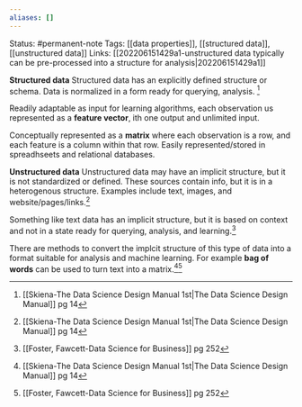 ```yaml
---
aliases: []
---
```

Status: #permanent-note 
Tags: [[data properties]], [[structured data]], [[unstructured data]]
Links: [[202206151429a1-unstructured data typically can be pre-processed into a structure for analysis|202206151429a1]]

**Structured data** 
Structured data has an explicitly defined structure or schema. Data is normalized in a form ready for querying, analysis. [^1]

Readily adaptable as input for learning algorithms, each observation us represented as a **feature vector**, ith one output and unlimited input. 

Conceptually represented as a **matrix** where each observation is a row, and each feature is a column within that row. Easily represented/stored in spreadhseets and relational databases. 

**Unstructured data** 
Unstructured data may have an implicit structure, but it is not standardized or defined. These sources contain info, but it is in a heterogenous structure. Examples include text, images, and website/pages/links.[^1]

Something like text data has an implicit structure, but it is based on context and not in a state ready for querying, analysis, and learning.[^2]

There are methods to convert the implcit structure of this type of data into a format suitable for analysis and machine learning. For example **bag of words** can be used to turn text into a matrix.[^1][^2]



[^1]:[[Skiena-The Data Science  Design Manual 1st|The Data Science Design Manual]] pg 14
[^2]:[[Foster, Fawcett-Data Science for Business]] pg 252
